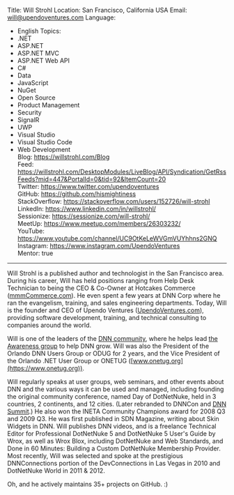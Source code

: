Title: Will Strohl
Location: San Francisco, California USA
Email: will@upendoventures.com
Language:
  - English
Topics:
  - .NET
  - ASP.NET
  - ASP.NET MVC
  - ASP.NET Web API
  - C#
  - Data
  - JavaScript
  - NuGet
  - Open Source
  - Product Management
  - Security
  - SignalR
  - UWP
  - Visual Studio
  - Visual Studio Code
  - Web Development  
Blog: https://willstrohl.com/Blog  
Feed: https://willstrohl.com/DesktopModules/LiveBlog/API/Syndication/GetRssFeeds?mid=447&PortalId=0&tid=92&ItemCount=20  
Twitter: https://www.twitter.com/upendoventures  
GitHub: https://github.com/hismightiness  
StackOverflow: https://stackoverflow.com/users/152726/will-strohl  
LinkedIn: https://www.linkedin.com/in/willstrohl/  
Sessionize: https://sessionize.com/will-strohl/  
MeetUp: https://www.meetup.com/members/26303232/  
YouTube: https://www.youtube.com/channel/UC9OtKeLeWVGmVUYhhns2GNQ  
Instagram: https://www.instagram.com/UpendoVentures  
Mentor: true
---  
Will Strohl is a published author and technologist in the San Francisco area.  During his career, Will has held positions ranging from Help Desk Technician to being the CEO & Co-Owner at  Hotcakes Commerce ([mmmCommerce.com](https://mmmCommerce.com)).  He even spent a few years at DNN Corp where he ran the evangelism, training, and sales engineering departments.  Today, Will is the founder and CEO of Upendo Ventures ([UpendoVentures.com](UpendoVentures.com)), providing software development, training, and technical consulting to companies around the world.  

Will is one of the leaders of the [DNN community](https://dnncommunity.org), where he helps lead [the Awareness group](https://dnncommunity.org/Community/Leadership-Team/Awareness) to help DNN grow.  Will was also the President of the Orlando DNN Users Group or ODUG for 2 years, and the Vice President of the Orlando .NET User Group or ONETUG ([www.onetug.org](https://www.onetug.org)).  

Will regularly speaks at user groups, web seminars, and other events about DNN and the various ways it can be used and managed, including founding the original community conference, named Day of DotNetNuke, held in 3 countries, 2 continents, and 12 cities. (Later rebranded to DNNCon and [DNN Summit](https://dnnsummit.org).)  He also won the INETA Community Champions award for 2008 Q3 and 2009 Q3.  He was first published in SDN Magazine, writing about Skin Widgets in DNN.  Will publishes DNN videos, and is a freelance Technical Editor for Professional DotNetNuke 5 and DotNetNuke 5 User's Guide by Wrox, as well as Wrox Blox, including DotNetNuke and Web Standards, and Done in 60 Minutes: Building a Custom DotNetNuke Membership Provider. Most recently, Will was selected and spoke at the prestigious DNNConnections portion of the DevConnections in Las Vegas in 2010 and DotNetNuke World in 2011 & 2012.

Oh, and he actively maintains 35+ projects on GitHub. :) 
